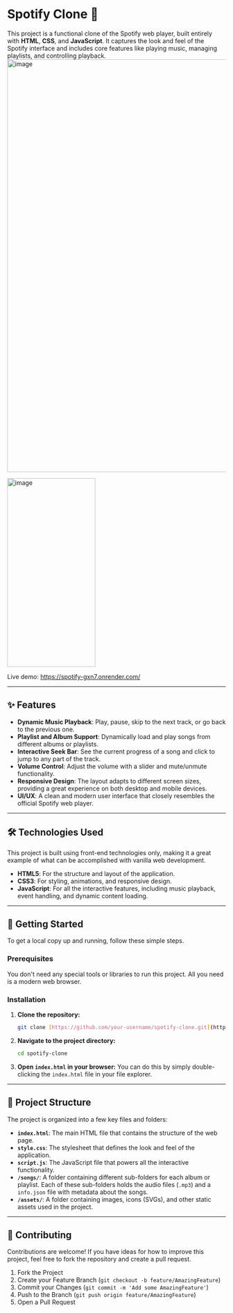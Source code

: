 # Spotify Clone 🎵

This project is a functional clone of the Spotify web player, built entirely with **HTML**, **CSS**, and **JavaScript**. It captures the look and feel of the Spotify interface and includes core features like playing music, managing playlists, and controlling playback.
<img width="1898" height="949" alt="image" src="https://github.com/user-attachments/assets/6ef59659-b2a1-4894-b23f-a84f42840ce4" />

<img width="203" height="434" alt="image" src="https://github.com/user-attachments/assets/886ff0a0-e5e7-4d9a-ada6-50f9fa53e777" />


Live demo: https://spotify-gxn7.onrender.com/


---
## ✨ Features

* **Dynamic Music Playback**: Play, pause, skip to the next track, or go back to the previous one.
* **Playlist and Album Support**: Dynamically load and play songs from different albums or playlists.
* **Interactive Seek Bar**: See the current progress of a song and click to jump to any part of the track.
* **Volume Control**: Adjust the volume with a slider and mute/unmute functionality.
* **Responsive Design**: The layout adapts to different screen sizes, providing a great experience on both desktop and mobile devices.
* **UI/UX**: A clean and modern user interface that closely resembles the official Spotify web player.

---
## 🛠️ Technologies Used

This project is built using front-end technologies only, making it a great example of what can be accomplished with vanilla web development.

* **HTML5**: For the structure and layout of the application.
* **CSS3**: For styling, animations, and responsive design.
* **JavaScript**: For all the interactive features, including music playback, event handling, and dynamic content loading.

---
## 🚀 Getting Started

To get a local copy up and running, follow these simple steps.

### Prerequisites

You don't need any special tools or libraries to run this project. All you need is a modern web browser.

### Installation

1.  **Clone the repository:**
    ```sh
    git clone [https://github.com/your-username/spotify-clone.git](https://github.com/your-username/spotify-clone.git)
    ```
2.  **Navigate to the project directory:**
    ```sh
    cd spotify-clone
    ```
3.  **Open `index.html` in your browser:**
    You can do this by simply double-clicking the `index.html` file in your file explorer.

---
## 📂 Project Structure

The project is organized into a few key files and folders:

* **`index.html`**: The main HTML file that contains the structure of the web page.
* **`style.css`**: The stylesheet that defines the look and feel of the application.
* **`script.js`**: The JavaScript file that powers all the interactive functionality.
* **`/songs/`**: A folder containing different sub-folders for each album or playlist. Each of these sub-folders holds the audio files (`.mp3`) and a `info.json` file with metadata about the songs.
* **`/assets/`**: A folder containing images, icons (SVGs), and other static assets used in the project.

---
## 🤝 Contributing

Contributions are welcome! If you have ideas for how to improve this project, feel free to fork the repository and create a pull request.

1.  Fork the Project
2.  Create your Feature Branch (`git checkout -b feature/AmazingFeature`)
3.  Commit your Changes (`git commit -m 'Add some AmazingFeature'`)
4.  Push to the Branch (`git push origin feature/AmazingFeature`)
5.  Open a Pull Request
